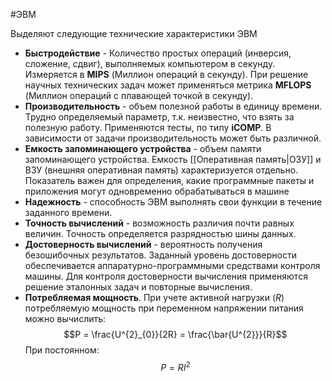 #ЭВМ 

Выделяют следующие технические характеристики ЭВМ
- **Быстродействие** - Количество простых операций (инверсия, сложение, сдвиг), выполняемых компьютером в секунду. Измеряется в **MIPS** (Миллион операций в секунду). При решение научных технических задач может применяться метрика **MFLOPS** (Миллион операций с плавающей точкой в секунду).
- **Производительность** - объем полезной работы в единицу времени. Трудно определяемый параметр, т.к. неизвестно, что взять за полезную работу. Применяются тесты, по типу **iCOMP**. В зависимости от задачи производительность может быть различной.
- **Емкость запоминающего устройства** - объем памяти запоминающего устройства. Емкость [[Оперативная память|ОЗУ]] и ВЗУ (внешняя оперативная память) характеризуется отдельно. Показатель важен для определения, какие программные пакеты и приложения могут одновременно обрабатываться в машине
- **Надежность** - способность ЭВМ выполнять свои функции в течение заданного времени. 
- **Точность вычислений** - возможность различия почти равных величин. Точность определяется разрядностью шины данных.
- **Достоверность вычислений** - вероятность получения безошибочных результатов. Заданный уровень достоверности обеспечивается аппаратурно-программными средствами контроля машины. Для контроля достоверности вычисления применяются решение эталонных задач и повторные вычисления.
- **Потребляемая мощность**. При учете активной нагрузки ($R$) потребляемую мощность при переменном напряжении питания можно вычислить:
  $$P = \frac{U^{2}_{0}}{2R} = \frac{\bar{U^{2}}}{R}$$
  При постоянном:
  $$P = RI^{2}$$
  